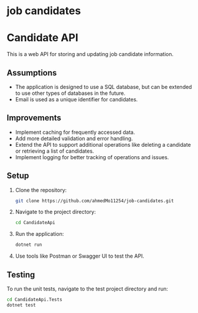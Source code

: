 # job candidates
# Candidate API

This is a web API for storing and updating job candidate information.

## Assumptions
- The application is designed to use a SQL database, but can be extended to use other types of databases in the future.
- Email is used as a unique identifier for candidates.

## Improvements
- Implement caching for frequently accessed data.
- Add more detailed validation and error handling.
- Extend the API to support additional operations like deleting a candidate or retrieving a list of candidates.
- Implement logging for better tracking of operations and issues.

## Setup
1. Clone the repository:
    ```sh
    git clone https://github.com/ahmedMo11254/job-candidates.git
    ```
2. Navigate to the project directory:
    ```sh
    cd CandidateApi
    ```
3. Run the application:
    ```sh
    dotnet run
    ```
4. Use tools like Postman or Swagger UI to test the API.

## Testing
To run the unit tests, navigate to the test project directory and run:
```sh
cd CandidateApi.Tests
dotnet test
